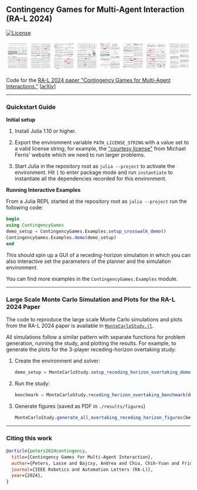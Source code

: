 ## Contingency Games for Multi-Agent Interaction (RA-L 2024)

[![License](https://img.shields.io/badge/license-MIT-blue)](https://opensource.org/licenses/MIT)

[![teadser](./media/teaser.png)](https://ieeexplore.ieee.org/stamp/stamp.jsp?arnumber=10400882)

Code for the [RA-L 2024 paper "Contingency Games for Multi-Agent Interactions."]( https://ieeexplore.ieee.org/stamp/stamp.jsp?arnumber=10400882) [[arXiv](https://arxiv.org/abs/2304.05483)]

---

### Quickstart Guide

**Initial setup**

1. Install Julia 1.10 or higher.

2. Export the environment variable `PATH_LICENSE_STRING` with a value set to a valid license string; for example, the ["courtesy license"](https://pages.cs.wisc.edu/~ferris/path/LICENSE) from Michael Ferris' website which we need to run larger problems.

3. Start Julia in the repository root as `julia --project` to activate the environment. Hit `]` to enter package mode and run `instantiate` to instantiate all the dependencies recorded for this environment.

**Running Interactive Examples**

From a Julia REPL started at the repository root as `julia --project` run the following code:

```julia
begin
using ContingencyGames
demo_setup = ContingencyGames.Examples.setup_crosswalk_demo()
ContingencyGames.Examples.demo(demo_setup)
end
```

This should spin up a GUI of a receding-horizon simulation in which you can also interactive set the parameters of the planner and the simulation environment.

You can find more examples in the `ContingencyGames.Examples` module.

---

### Large Scale Monte Carlo Simulation and Plots for the RA-L 2024 Paper

The code to reproduce the large scale Monte Carlo simulations and plots from the RA-L 2024 paper is available in [`MonteCarloStudy.jl`](/MonteCarloStudy.jl).

All simulations follow a similar pattern with separate functions for problem generation, running the study, and plotting the results. For example, to generate the plots for the 3-player receding-horizon overtaking study:

1. Create the environment and solver:
    ```julia
    demo_setup = MonteCarloStudy.setup_receding_horizon_overtaking_demo()
    ```
2. Run the study:
    ```julia
    benchmark = MonteCarloStudy.receding_horizon_overtaking_benchmark(demo_setup)
    ```
3. Generate figures (saved as PDF in `./results/figures`)
    ```julia
    MonteCarloStudy.generate_all_overtaking_receding_horizon_figures(benchmark)
    ```

---

### Citing this work


```bibtex
@article{peters2024contingency,
  title={Contingency Games for Multi-Agent Interaction},
  author={Peters, Lasse and Bajcsy, Andrea and Chiu, Chih-Yuan and Fridovich-Keil, David and Laine, Forrest and Ferranti, Laura and Alonso-Mora, Javier},
  journal={IEEE Robotics and Automation Letters (RA-L)},
  year={2024},
}
```
